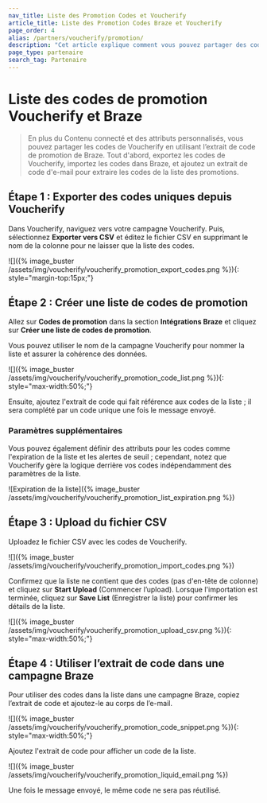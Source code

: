 ```yaml
---
nav_title: Liste des Promotion Codes et Voucherify
article_title: Liste des Promotion Codes Braze et Voucherify
page_order: 4
alias: /partners/voucherify/promotion/
description: "Cet article explique comment vous pouvez partager des codes Voucherify en utilisant l’extrait de code promo de Braze."
page_type: partenaire
search_tag: Partenaire
---
```


# Liste des codes de promotion Voucherify et Braze

> En plus du Contenu connecté et des attributs personnalisés, vous pouvez partager les codes de Voucherify en utilisant l’extrait de code de promotion de Braze. Tout d'abord, exportez les codes de Voucherify, importez les codes dans Braze, et ajoutez un extrait de code d'e-mail pour extraire les codes de la liste des promotions. 

## Étape 1 : Exporter des codes uniques depuis Voucherify

Dans Voucherify, naviguez vers votre campagne Voucherify. Puis, sélectionnez **Exporter vers CSV** et éditez le fichier CSV en supprimant le nom de la colonne pour ne laisser que la liste des codes.

![]({% image_buster /assets/img/voucherify/voucherify_promotion_export_codes.png %}){: style="margin-top:15px;"}

## Étape 2 : Créer une liste de codes de promotion

Allez sur **Codes de promotion** dans la section **Intégrations Braze** et cliquez sur **Créer une liste de codes de promotion**.

Vous pouvez utiliser le nom de la campagne Voucherify pour nommer la liste et assurer la cohérence des données.

![]({% image_buster /assets/img/voucherify/voucherify_promotion_code_list.png %}){: style="max-width:50%;"}

Ensuite, ajoutez l'extrait de code qui fait référence aux codes de la liste ; il sera complété par un code unique une fois le message envoyé.

### Paramètres supplémentaires

Vous pouvez également définir des attributs pour les codes comme l'expiration de la liste et les alertes de seuil ; cependant, notez que Voucherify gère la logique derrière vos codes indépendamment des paramètres de la liste.

![Expiration de la liste]({% image_buster /assets/img/voucherify/voucherify_promotion_list_expiration.png %})

## Étape 3 : Upload du fichier CSV

Uploadez le fichier CSV avec les codes de Voucherify.

![]({% image_buster /assets/img/voucherify/voucherify_promotion_import_codes.png %})

Confirmez que la liste ne contient que des codes (pas d'en-tête de colonne) et cliquez sur **Start Upload** (Commencer l’upload). Lorsque l'importation est terminée, cliquez sur **Save List** (Enregistrer la liste) pour confirmer les détails de la liste.

![]({% image_buster /assets/img/voucherify/voucherify_promotion_upload_csv.png %}){: style="max-width:50%;"}

## Étape 4 : Utiliser l’extrait de code dans une campagne Braze

Pour utiliser des codes dans la liste dans une campagne Braze, copiez l’extrait de code et ajoutez-le au corps de l’e-mail.

![]({% image_buster /assets/img/voucherify/voucherify_promotion_code_snippet.png %}){: style="max-width:50%;"}

Ajoutez l'extrait de code pour afficher un code de la liste.

![]({% image_buster /assets/img/voucherify/voucherify_promotion_liquid_email.png %})

Une fois le message envoyé, le même code ne sera pas réutilisé.
